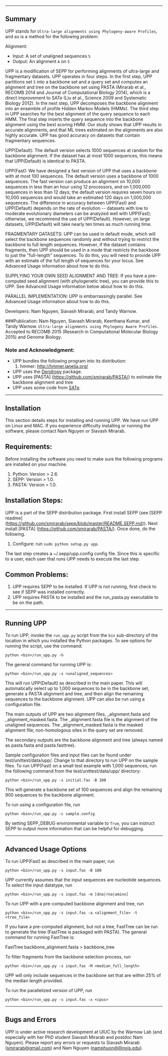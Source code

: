------------------------------------
Summary
------------------------------------

UPP stands for `Ultra-large alignments using Phylogeny-aware Profiles`, and so is a method for the following problem:

Alignment:
- Input: A set of unaligned sequences `S`
- Output: An alignment `A` on `S`

UPP is a modification of SEPP for performing alignments of ultra-large and fragmentary datasets.  UPP operates in four steps.  In the first step, UPP partitions set `S` into a backbone set and a query set and computes an alignment and tree on the backbone set using PASTA (Mirarab et al., RECOMB 2014 and Journal of Computational Biology 2014), which is a direct improvement to SATe (Liu et al., Science 2009 and Systematic Biology 2012).  In the next step, UPP decomposes the backbone alignment into an ensemble of profile Hidden Markov Models (HMMs).  The third step in UPP searches for the best alignment of the query sequence to each HMM.  The final step inserts the query sequence into the backbone alignment using the best scoring HMM.  Our study shows that UPP results in accurate alignments, and that ML trees estimated on the alignments are also highly accurate. UPP has good accuracy on datasets that contain fragmentary sequences. 

UPP(Default): The default version selects 1000 sequences at random for the backbone alignment. If the dataset has at most 1000 sequences, this means that UPP(Default) is identical to PASTA. 

UPP(Fast): We have designed a fast version of UPP that uses a backbone with at most 100 sequences. The default version uses a backbone of 1000 sequences. The fast version can produce an alignment on 10,000 sequences in less than an hour using 12 processors, and on 1,000,000 sequences in less than 12 days; the default version requires seven hours on 10,000 sequences and would take an estimated 120 days on 1,000,000 sequences. The difference in accuracy between UPP(Fast) and UPP(Default) depends on the rate of evolution -- datasets with low to moderate evolutionary diameters can be analyzed well with UPP(Fast); otherwise, we recommend the use of UPP(Default). However, on large datasets, UPP(Default) will take nearly ten times as much running time.

FRAGMENTARY DATASETS: UPP can be used in default mode, which will select the backbone sequences randomly and without trying to restrict the backbone to full length sequences. However, if the dataset contains fragments, then UPP should be used in a mode that restricts the backbone to just the "full-length" sequences. To do this, you will need to provide UPP with an estimate of the full length of sequences for your locus. See Advanced Usage information about how to do this.

SUPPLYING YOUR OWN SEED ALIGNMENT AND TREE: If you have a pre-computed seed alignment (with phylogenetic tree), you can provide this to UPP. See Advanced Usage information below about how to do this.

PARALLEL IMPLEMENTATION: UPP is embarrassingly parallel. See Advanced Usage information about how to do this.



Developers: Nam Nguyen, Siavash Mirarab, and Tandy Warnow.

###Publication:
Nam Nguyen, Siavash Mirarab, Keerthana Kumar, and Tandy Warnow. `Ultra-large alignments using Phylogeny Aware Profiles`. Accepted to RECOMB 2015 (Research in Computational Molecular Biology 2015) and Genome Biology.


### Note and Acknowledgment: 
- UPP bundles the following program into its distribution:
  1. hmmer: http://hmmer.janelia.org/    
- UPP uses the [Dendropy](http://pythonhosted.org/DendroPy/) package. 
- UPP uses [PASTA] (https://github.com/smirarab/PASTA/) to estimate the backbone alignment and tree 
- UPP uses some code from [SATe](http://phylo.bio.ku.edu/software/sate/sate.html).

-------------------------------------
Installation
-------------------------------------
This section details steps for installing and running UPP. We have run UPP on Linux and MAC. If you experience difficulty installing or running the software, please contact Nam Nguyen or Siavash Mirarab.

Requirements:
-------------------
Before installing the software you need to make sure the following programs are installed on your machine.  

1. Python: Version > 2.6. 
2. SEPP: Version > 1.0. 
3. PASTA: Version > 1.0. 

Installation Steps:
-------------------
UPP is a part of the SEPP distribution package.  First install SEPP (see [SEPP readme] (https://github.com/smirarab/sepp/blob/master/README.SEPP.md)).  Next install [PASTA] (https://github.com/smirarab/PASTA/).  Once done, do the following. 

1. Configure: run `sudo python setup.py upp`. 

The last step creates a ~/.sepp/upp.config config file. Since this is specific to a user, each user that runs UPP needs to execute the last step. 

Common Problems:
-------------------
1.  UPP requires SEPP to be installed.  If UPP is not running, first check to see if SEPP was installed correctly.
2.  UPP requires PASTA to be installed and the run_pasta.py executable to be on the path.  

---------------------------------------------
Running UPP
---------------------------------------------
To run UPP, invoke the `run_upp.py` script from the `bin` sub-directory of the location in which you installed the Python packages. To see options for running the script, use the command:

`python <bin>/run_upp.py -h`

The general command for running UPP is:

`python <bin>/run_upp.py -s <unaligned_sequences>`

This will run UPP(Default) as described in the main paper.  This will automatically select up to 1,000 sequences to be in the backbone set, generate a PASTA alignment and tree, and then align the remaining sequences to the backbone alignment.  UPP can also be run using a configuration file. 

The main outputs of UPP are two alignment files, <prefix>_alignment.fasta and <prefix>_alignment_masked.fasta.  The  <prefix>_alignment.fasta file is the alignment of the unaligned sequences.  The <prefix>_alignment_masked.fasta is the masked alignment file; non-homologous sites in the query set are removed.  

The secondary outputs are the backbone alignment and tree (always named as pasta.fasta and pasta.fasttree).

Sample configuration files and input files can be found under test/unittest/data/upp/. Change to that directory to run UPP on the sample files.  To run UPP(Fast) on a small test example with 1,000 sequences, run the following command from the test/unittest/data/upp/ directory:

`python <bin>/run_upp.py -s initial.fas -B 100`

This will generate a backbone set of 100 sequences and align the remaining 900 sequences to the backbone alignment.

To run using a configuration file, run

`python <bin>/run_upp.py -c sample.config`

By setting SEPP_DEBUG environmental variable to `True`, you can instruct SEPP to output more information that can be helpful for debugging.  

---------------------------------------------
Advanced Usage Options
---------------------------------------------
To run UPP(Fast) as described in the main paper, run

`python <bin>/run_upp.py -s input.fas -B 100`

UPP currently assumes that the input sequences are nucleotide sequences.  To
select the input datatype, run

`python <bin>/run_upp.py -s input.fas -m [dna|rna|amino]`

To run UPP with a pre-computed backbone alignment and tree, run

`python <bin>/run_upp.py -s input.fas -a <alignment_file> -t <tree_file>`

If you have a pre-computed alignment, but not a tree, FastTree can be
run to generate the tree (FastTree is packaged with PASTA).  The general command
for running FastTree is:

FastTree backbone_alignment.fasta > backbone_tree

To filter fragments from the backbone selection process, run

`python <bin>/run_upp.py -s input.fas -M <median_full_length>`

UPP will only include sequences in the backbone set that are within 25% of the median length provided.

To run the parallelized version of UPP, run

`python <bin>/run_upp.py -s input.fas -x <cpus>`


---------------------------------------------
Bugs and Errors
---------------------------------------------
UPP is under active research development at UIUC by the Warnow Lab (and especially with her PhD student Siavash Mirarab and postdoc Nam Nguyen). Please report any errors or requests to Siavash Mirarab (smirarab@gmail.com) and Nam Nguyen (namphuon@illinois.edu).

